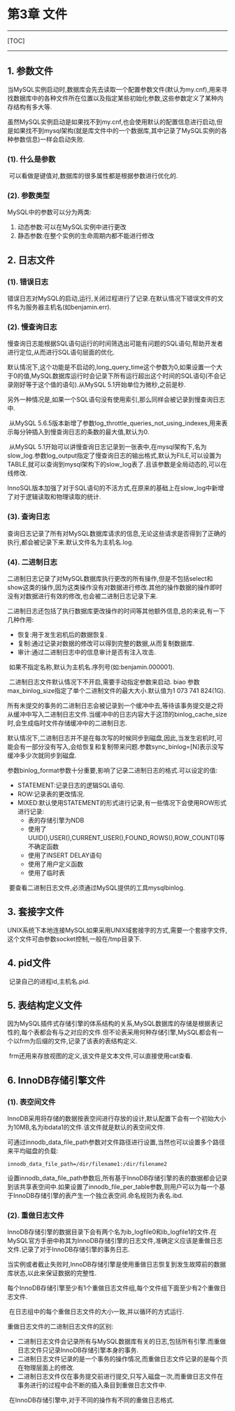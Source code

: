 # 第3章 文件

------

[TOC]

------

## 1. 参数文件

​		当MySQL实例启动时,数据库会先去读取一个配置参数文件(默认为my.cnf),用来寻找数据库中的各种文件所在位置以及指定某些初始化参数,这些参数定义了某种内存结构有多大等.

​		虽然MySQL实例启动是如果找不到my.cnf,也会使用默认的配置信息进行启动,但是如果找不到mysql架构(就是库文件中的一个数据库,其中记录了MySQL实例的各种参数信息)一样会启动失败.

### (1). 什么是参数

​		可以看做是键值对,数据库的很多属性都是根据参数进行优化的.

### (2). 参数类型

MySQL中的参数可以分为两类:

1.  动态参数:可以在MySQL实例中进行更改
1.  静态参数:在整个实例的生命周期内都不能进行修改

## 2. 日志文件

### (1). 错误日志

​		错误日志对MySQL的启动,运行,关闭过程进行了记录.在默认情况下错误文件的文件名为服务器主机名(如benjamin.err).

### (2). 慢查询日志

​		慢查询日志能根据SQL语句运行的时间筛选出可能有问题的SQL语句,帮助开发者进行定位,从而进行SQL语句层面的优化.

​		默认情况下,这个功能是不启动的,long_query_time这个参数为0,如果设置一个大于0的值,MySQL数据库运行时会记录下所有运行超出这个时间的SQL语句(不会记录刚好等于这个值的语句).从MySQL 5.1开始单位为微秒,之前是秒.

​		另外一种情况是,如果一个SQL语句没有使用索引,那么同样会被记录到慢查询日志中.

​		从MySQL 5.6.5版本新增了参数log_throttle_queries_not_using_indexes,用来表示每分钟插入到慢查询日志的条数的最大值,默认为0.

​		从MySQL 5.1开始可以讲慢查询日志记录到一张表中,在mysql架构下,名为slow_log.参数log_output指定了慢查询日志的输出格式,默认为FILE,可以设置为TABLE,就可以查询到mysql架构下的slow_log表了.且该参数是全局动态的,可以在线修改.

​		InnoSQL版本加强了对于SQL语句的不活方式,在原来的基础上在slow_log中新增了对于逻辑读取和物理读取的统计.

### (3). 查询日志

​		查询日志记录了所有对MySQL数据库请求的信息,无论这些请求是否得到了正确的执行,都会被记录下来.默认文件名为主机名.log.

### (4). 二进制日志

​		二进制日志记录了对MySQL数据库执行更改的所有操作,但是不包括select和show这类的操作,因为这类操作没有对数据进行修改.其他的操作数据的操作即时没有对数据进行有效的修改,也会被二进制日志记录下来.

​		二进制日志还包括了执行数据库更改操作的时间等其他额外信息,总的来说,有一下几种作用:

-   恢复:用于发生宕机后的数据恢复.
-   复制:通过记录对数据的修改可以得到完整的数据,从而复制数据库.
-   审计:通过二进制日志中的信息审计是否有注入攻击.

​		如果不指定名称,默认为主机名.序列号(如:benjamin.000001).

​		二进制日志文件默认情况下不开启,需要手动指定参数来启动.
biao
​		参数max_binlog_size指定了单个二进制文件的最大大小.默认值为1 073 741 824(1G).

​		所有未提交的事务的二进制日志会被记录到一个缓冲中去,等待该事务提交是之将从缓冲中写入二进制日志文件.当缓冲中的日志内容大于这顶的binlog_cache_size时,会生成临时文件存储缓冲中的二进制日志.

​		默认情况下,二进制日志并不是在每次写的时候同步到磁盘,因此,当发生宕机时,可能会有一部分没有写入,会给恢复和复制带来问题.参数sync_binlog=[N]表示没写缓冲多少次就同步到磁盘.

​		参数binlog_format参数十分重要,影响了记录二进制日志的格式.可以设定的值:

-   STATEMENT:记录日志的逻辑SQL语句.
-   ROW:记录表的更改情况.
-   MIXED:默认使用STATEMENT的形式进行记录,有一些情况下会使用ROW形式进行记录:
    -   表的存储引擎为NDB
    -   使用了UUID(),USER(),CURRENT_USER(),FOUND_ROWS(),ROW_COUNT()等不确定函数
    -   使用了INSERT DELAY语句
    -   使用了用户定义函数
    -   使用了临时表

​		要查看二进制日志文件,必须通过MySQL提供的工具mysqlbinlog.

## 3. 套接字文件

​		UNIX系统下本地连接MySQL如果采用UNIX域套接字的方式,需要一个套接字文件,这个文件可由参数socket控制,一般在/tmp目录下.

## 4. pid文件

​		记录自己的进程id,主机名.pid.

## 5. 表结构定义文件

​		因为MySQL插件式存储引擎的体系结构的关系,MySQL数据库的存储是根据表记性的,每个表都会有与之对应的文件.但不论表采用何种存储引擎,MySQL都会有一个以frm为后缀的文件,记录了该表的表结构定义.

​		frm还用来存放视图的定义,该文件是文本文件,可以直接使用cat查看.

## 6. InnoDB存储引擎文件

### (1). 表空间文件

​		InnoDB采用将存储的数据按表空间进行存放的设计,默认配置下会有一个初始大小为10MB,名为ibdata1的文件.该文件就是默认的表空间文件.

​		可通过innodb_data_file_path参数对文件路径进行设置,当然也可以设置多个路径来平均磁盘的负载:

```
innodb_data_file_path=/dir/filename1:/dir/filename2
```

​		设置innodb_data_file_path参数后,所有基于InnoDB存储引擎的表的数据都会记录到该共享表空间中.如果设置了innodb_file_per_table参数,则用户可以为每一个基于InnoDB存储引擎的表产生一个独立表空间.命名规则为表名.ibd.

### (2). 重做日志文件

​		InnoDB存储引擎的数据目录下会有两个名为ib_logfile0和ib_logfile1的文件.在MySQL官方手册中称其为InnoDB存储引擎的日志文件,准确定义应该是重做日志文件.记录了对于InnoDB存储引擎的事务日志.

​		当实例或者截止失败时,InnoDB存储引擎是使用重做日志恢复到发生故障前的数据库状态,以此来保证数据的完整性.

​		每个InnoDB存储引擎至少有1个重做日志文件组,每个文件组下面至少有2个重做日志文件.

​		在日志组中的每个重做日志文件的大小一致,并以循环的方式运行.

重做日志文件的二进制日志文件的区别:

-   二进制日志文件会记录所有与MySQL数据库有关的日志,包括所有引擎.而重做日志文件只记录InnoDB存储引擎本身的事务.
-   二进制日志文件记录的是一个事务的操作情况,而重做日志文件记录的是每个页在物理层面上的修改.
-   二进制日志文件仅在事务提交前进行提交,只写入磁盘一次,而重做日志文件在事务进行的过程中会不断的插入条目到重做日志文件中.

​		在InnoDB存储引擎中,对于不同的操作有不同的重做日志格式.